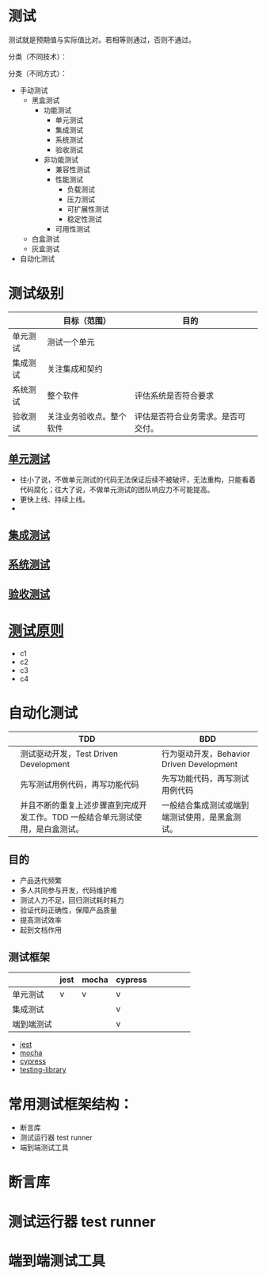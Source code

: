 # 测试

测试就是预期值与实际值比对。若相等则通过，否则不通过。

分类（不同技术）：

分类（不同方式）：

- 手动测试
  - 黑盒测试
    - 功能测试
      - 单元测试
      - 集成测试
      - 系统测试
      - 验收测试
    - 非功能测试
      - 兼容性测试
      - 性能测试
        - 负载测试
        - 压力测试
        - 可扩展性测试
        - 稳定性测试
      - 可用性测试
  - 白盒测试
  - 灰盒测试
- 自动化测试

# 测试级别

|          | 目标（范围）             | 目的                               |     |
| -------- | ------------------------ | ---------------------------------- | --- |
| 单元测试 | 测试一个单元             |                                    |     |
| 集成测试 | 关注集成和契约           |                                    |     |
| 系统测试 | 整个软件                 | 评估系统是否符合要求               |     |
| 验收测试 | 关注业务验收点。整个软件 | 评估是否符合业务需求。是否可交付。 |     |

## [单元测试](/test/ut.html)

- 往小了说，不做单元测试的代码无法保证后续不被破坏，无法重构，只能看着代码腐化；往大了说，不做单元测试的团队响应力不可能提高。
- 更快上线、持续上线。
-

## [集成测试]()

## [系统测试]()

## [验收测试]()

# [测试原则](/test/tenet.html)

- c1
- c2
- c3
- c4

# 自动化测试

|     | TDD                                                                            | BDD                                            |
| --- | ------------------------------------------------------------------------------ | ---------------------------------------------- |
|     | 测试驱动开发，Test Driven Development                                          | 行为驱动开发，Behavior Driven Development      |
|     | 先写测试用例代码，再写功能代码                                                 | 先写功能代码，再写测试用例代码                 |
|     | 并且不断的重复上述步骤直到完成开发工作。TDD 一般结合单元测试使用，是白盒测试。 | 一般结合集成测试或端到端测试使用，是黑盒测试。 |

## 目的

- 产品迭代频繁
- 多人共同参与开发，代码维护难
- 测试人力不足，回归测试耗时耗力
- 验证代码正确性，保障产品质量
- 提高测试效率
- 起到文档作用

## 测试框架

|            | jest | mocha | cypress |     |     |     |     |     |
| ---------- | ---- | ----- | ------- | --- | --- | --- | --- | --- |
| 单元测试   | v    | v     | v       |     |     |     |     |     |
| 集成测试   |      |       | v       |     |     |     |     |     |
| 端到端测试 |      |       | v       |     |     |     |     |     |

- [jest](/test/jest.html)
- [mocha](/test/mocha.html)
- [cypress](/test/cypress.html)
- [testing-library](/test/test-library.html)

# 常用测试框架结构：

- 断言库
- 测试运行器 test runner
- 端到端测试工具

# 断言库

# 测试运行器 test runner

# 端到端测试工具
